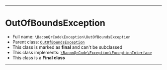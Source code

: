***

# OutOfBoundsException





* Full name: `\BaconQrCode\Exception\OutOfBoundsException`
* Parent class: [`OutOfBoundsException`](../../OutOfBoundsException.md)
* This class is marked as **final** and can't be subclassed
* This class implements:
[`\BaconQrCode\Exception\ExceptionInterface`](./ExceptionInterface.md)
* This class is a **Final class**






***

